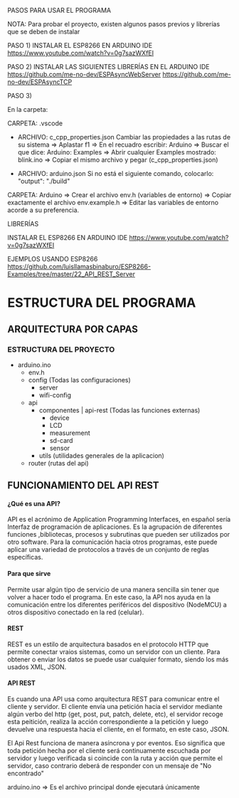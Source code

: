 PASOS PARA USAR EL PROGRAMA

NOTA: Para probar el proyecto, existen algunos pasos previos y librerías que se deben de instalar

PASO 1)
INSTALAR EL ESP8266 EN ARDUINO IDE
    https://www.youtube.com/watch?v=0g7sazWXfEI

PASO 2) 
INSTALAR LAS SIGUIENTES LIBRERÍAS EN EL ARDUINO IDE
    https://github.com/me-no-dev/ESPAsyncWebServer
    https://github.com/me-no-dev/ESPAsyncTCP


PASO 3)

En la carpeta: 

CARPETA: .vscode
- ARCHIVO: c_cpp_properties.json
    Cambiar las propiedades a las rutas de su sistema
        => Aplastar f1
        => En el recuadro escribir: Arduino
        => Buscar el que dice: Arduino: Examples
        => Abrir cualquier Examples mostrado: blink.ino
        => Copiar el mismo archivo y pegar (c_cpp_properties.json)

- ARCHIVO: arduino.json
    Si no está el siguiente comando, colocarlo: "output": "./build"

CARPETA: Arduino
=> Crear el archivo env.h (variables de entorno)
=> Copiar exactamente el archivo env.example.h
=> Editar las variables de entorno acorde a su preferencia.


LIBRERÍAS

INSTALAR EL ESP8266 EN ARDUINO IDE
https://www.youtube.com/watch?v=0g7sazWXfEI

EJEMPLOS USANDO ESP8266
https://github.com/luisllamasbinaburo/ESP8266-Examples/tree/master/22_API_REST_Server


# ESTRUCTURA DEL PROGRAMA

## ARQUITECTURA POR CAPAS

### ESTRUCTURA DEL PROYECTO
- arduino.ino
    - env.h
    - config (Todas las configuraciones)
        * server
        * wifi-config
    - api
        - componentes | api-rest (Todas las funciones externas)
            * device
            * LCD
            * measurement
            * sd-card
            * sensor
        - utils (utilidades generales de la aplicacion)
    - router (rutas del api)
    

## FUNCIONAMIENTO DEL API REST

#### ¿Qué es una API?
API es el acrónimo de Application Programming Interfaces, en español sería Interfaz de programación de aplicaciones. Es la agrupación de diferentes funciones ,bibliotecas, procesos y subrutinas que pueden ser utilizados por otro software. Para la comunicación hacia otros programas, este puede aplicar una variedad de protocolos a través de un conjunto de reglas específicas. 

#### Para que sirve
Permite usar algún tipo de servicio de una manera sencilla sin tener que volver a hacer todo el programa. En este caso, la API nos ayuda en la comunicación entre los diferentes periféricos del dispositivo (NodeMCU) a otros dispositivo conectado en la red (celular).

#### REST
REST es un estilo de arquitectura  basados en el protocolo HTTP que permite conectar vraios sistemas, como un servidor con un cliente. Para obtener o enviar los datos se puede usar cualquier formato, siendo los más usados XML, JSON. 

#### API REST
Es cuando una API usa como arquitectura REST para comunicar entre el cliente y servidor.  El cliente envía una petición hacia el servidor mediante algún verbo del http (get, post, put, patch, delete, etc), el servidor recoge esta peitición, realiza la acción correspondiente a la petición y luego devuelve una respuesta hacia el cliente, en el formato, en este caso, JSON.



El Api Rest funciona de manera asíncrona y por eventos. Eso significa que toda petición hecha por el cliente será continuamente escuchada por servidor y luego verificada si coincide con la ruta y acción que permite el servidor, caso contrario deberá de responder con un mensaje de "No encontrado"

arduino.ino => Es el archivo principal donde ejecutará únicamente 